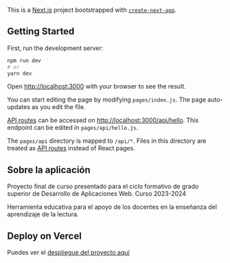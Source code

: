 This is a [Next.js](https://nextjs.org/) project bootstrapped with [`create-next-app`](https://github.com/vercel/next.js/tree/canary/packages/create-next-app).

## Getting Started

First, run the development server:

```bash
npm run dev
# or
yarn dev
```

Open [http://localhost:3000](http://localhost:3000) with your browser to see the result.

You can start editing the page by modifying `pages/index.js`. The page auto-updates as you edit the file.

[API routes](https://nextjs.org/docs/api-routes/introduction) can be accessed on [http://localhost:3000/api/hello](http://localhost:3000/api/hello). This endpoint can be edited in `pages/api/hello.js`.

The `pages/api` directory is mapped to `/api/*`. Files in this directory are treated as [API routes](https://nextjs.org/docs/api-routes/introduction) instead of React pages.

## Sobre la aplicación

Proyecto final de curso presentado para el ciclo formativo de grado superior de Desarrollo de Aplicaciones Web. Curso 2023-2024

Herramienta educativa para el apoyo de los docentes en la enseñanza del aprendizaje de la lectura.

## Deploy on Vercel

Puedes ver el [despliegue del proyecto aquí](https://vocablo-educacion.com/)
